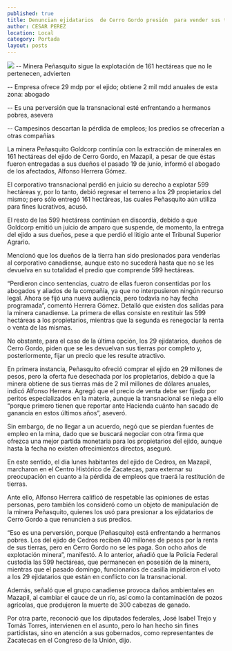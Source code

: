 ```yaml
---
published: true
title: Denuncian ejidatarios  de Cerro Gordo presión  para vender sus tierras
author: CESAR PEREZ
location: Local
category: Portada
layout: posts
---
```


![](http://i.imgur.com/NNFlOpIm.jpg)
-- Minera Peñasquito sigue la explotación de 161 hectáreas que no le pertenecen, advierten 

-- Empresa ofrece 29 mdp por el ejido; obtiene 2 mil mdd anuales de esta zona: abogado

-- Es una perversión que la transnacional esté enfrentando a hermanos pobres, asevera

-- Campesinos descartan la pérdida de empleos; los predios se ofrecerían a otras compañías

La minera Peñasquito Goldcorp continúa con la extracción de minerales en 161 hectáreas del ejido de Cerro Gordo, en Mazapil, a pesar de que éstas fueron entregadas a sus dueños el pasado 19 de junio, informó el abogado de los afectados, Alfonso Herrera Gómez.

El corporativo transnacional perdió en juicio su derecho a explotar 599 hectáreas y, por lo tanto, debió regresar el terreno a los 29 propietarios del mismo; pero sólo entregó 161 hectáreas, las cuales Peñasquito aún utiliza para fines lucrativos, acusó.

El resto de las 599 hectáreas continúan en discordia, debido a que Goldcorp emitió un juicio de amparo que suspende, de momento, la entrega del ejido a sus dueños, pese a que perdió el litigio ante el Tribunal Superior Agrario.

Mencionó que los dueños de la tierra han sido presionados para venderlas al corporativo canadiense, aunque esto no sucederá hasta que no se les devuelva en su totalidad el predio que comprende 599 hectáreas.

“Perdieron cinco sentencias, cuatro de ellas fueron consentidas por los abogados y aliados de la compañía, ya que no interpusieron ningún recurso legal. Ahora se fijó una nueva audiencia, pero todavía no hay fecha programada”, comentó Herrera Gómez.
Detalló que existen dos salidas para la minera canadiense. La primera de ellas consiste en restituir las 599 hectáreas a los propietarios, mientras que la segunda es renegociar la renta o venta de las mismas.

No obstante, para el caso de la última opción, los 29 ejidatarios, dueños de Cerro Gordo, piden que se les devuelvan sus tierras por completo y, posteriormente, fijar un precio que les resulte atractivo. 

En primera instancia, Peñasquito ofreció comprar el ejido en 29 millones de pesos, pero la oferta fue desechada por los propietarios, debido a que la minera obtiene de sus tierras más de 2 mil millones de dólares anuales, indicó Alfonso Herrera.
Agregó que el precio de venta debe ser fijado por peritos especializados en la materia, aunque la transnacional se niega a ello “porque primero tienen que reportar ante Hacienda cuánto han sacado de ganancia en estos últimos años”, aseveró.

Sin embargo, de no llegar a un acuerdo, negó que se pierdan fuentes de empleo en la mina, dado que se buscará negociar con otra firma que ofrezca una mejor partida monetaria para los propietarios del ejido, aunque hasta la fecha no existen ofrecimientos directos, aseguró. 

En este sentido, el día lunes habitantes del ejido de Cedros, en Mazapil, marcharon en el Centro Histórico de Zacatecas, para externar su preocupación en cuanto a la pérdida de empleos que traerá la restitución de tierras.

Ante ello, Alfonso Herrera calificó de respetable las opiniones de estas personas, pero también los consideró como un objeto de manipulación de la minera Peñasquito, quienes los usó para presionar a los ejidatarios de Cerro Gordo a que renuncien a sus predios.

“Eso es una perversión, porque (Peñasquito) está enfrentando a hermanos pobres. Los del ejido de Cedros reciben 40 millones de pesos por la renta de sus tierras, pero en Cerro Gordo no se les paga. Son ocho años de explotación minera”, manifestó.
A lo anterior, añadió que la Policía Federal custodia las 599 hectáreas, que permanecen en posesión de la minera, mientras que el pasado domingo, funcionarios de casilla impidieron el voto a los 29 ejidatarios que están en conflicto con la transnacional.

Además, señaló que el grupo canadiense provoca daños ambientales en Mazapil, al cambiar el cauce de un río, así como la contaminación de pozos agrícolas, que produjeron la muerte de 300 cabezas de ganado.

Por otra parte, reconoció que los diputados federales, José Isabel Trejo y Tomás Torres, intervienen en el asunto, pero lo han hecho sin fines partidistas, sino en atención a sus gobernados, como representantes de Zacatecas en el Congreso de la Unión, dijo.

